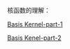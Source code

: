 
核函数的理解：

[Basis Kernel-part-1](http://songcy.net/posts/story-of-basis-and-kernel-part-1/ "Basis Kernel-part-1")  

[Basis Kenel-part-2](http://songcy.net/posts/story-of-basis-and-kernel-part-2/ "Basis Kenel-part-2")
